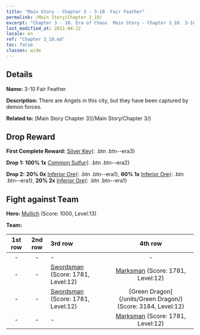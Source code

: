 ```yaml
---
title: "Main Story - Chapter 3 - 3-10  Fair Feather"
permalink: /Main Story/Chapter 3_10/
excerpt: "Chapter 3 - 10. Era of Chaos  Main Story - Chapter 3_10. 3-10  Fair Feather"
last_modified_at: 2021-04-22
locale: en
ref: "Chapter 3_10.md"
toc: false
classes: wide
---
```


## Details

 **Name:** 3-10  Fair Feather

 **Description:** There are Angels in this city, but they have been captured by demon forces.

 **Related to:** [Main Story Chapter 3](/Main Story/Chapter 3/)

## Drop Reward

 **First Complete Reward:** [Silver Key](/Items/con_693/){: .btn .btn--era3}

 **Drop 1:** **100% 1x** [Common Sulfur](/Items/mat_9/){: .btn .btn--era2}

 **Drop 2:** **20% 0x** [Inferior Ore](/Items/mat_1/){: .btn .btn--era1}, **60% 1x** [Inferior Ore](/Items/mat_1/){: .btn .btn--era1}, **20% 2x** [Inferior Ore](/Items/mat_1/){: .btn .btn--era1}


## Fight against Team
 **Hero:** [Mullich](/heroes/Mullich/) (Score: 1000, Level:13)

 **Team:**


  | 1st row | 2nd row | 3rd row | 4th row |
  |:----:|:----:|:----|:----:|
  | - | - | - | - |
  | - | - | [Swordsman](/units/Swordsman/) (Score: 1781, Level:12)  | [Marksman](/units/Marksman/) (Score: 1781, Level:12)  |
  | - | - | [Swordsman](/units/Swordsman/) (Score: 1781, Level:12)  | [Green Dragon](/units/Green Dragon/) (Score: 3184, Level:12)  |
  | - | - | - | [Marksman](/units/Marksman/) (Score: 1781, Level:12)  |


